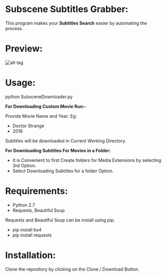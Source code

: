 # Subscene Subtitles Grabber:
This program makes your **Subtitles Search** easier by automating the process.

# Preview:

![alt tag](https://gfycat.com/ifr/BraveLikableHumpbackwhale)

# Usage:

python SubsceneDownloader.py

**For Downloading Custom Movie Run:-**

Provide Movie Name and Year:
Eg:
- Doctor Strange
- 2016

Subtitles will be downloaded in Current Working Directory.

**For Downloading Subtitles For Movies in a Folder:**

- It is Convenient to first Create folders for Media Extensions by selecting 3rd Option.
- Select Downloading Subtitles for a folder Option.

# Requirements:

- Python 2.7
- Requests, Beautiful Soup

Requests and Beautiful Soup can be install using pip.
- pip install bs4
- pip install requests

# Installation:

Clone the repository by clicking on the Clone / Download Button.
